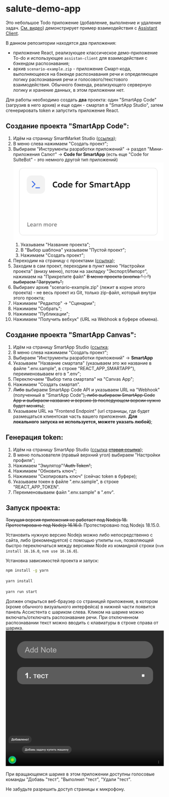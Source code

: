 # salute-demo-app

Это небольшое Todo приложение (добавление, выполнение и удаление задач. [См. видео](https://youtu.be/P-o2rwHhARo)) демонстрирует пример взаимодействия с [Assistant Client](https://github.com/sberdevices/assistant-client). 

В данном репозитории находятся два приложения:
- приложение React, реализующее классическое демо-приложение To-do и использующее `assistan-client` для взаимодействия с бэкендом распознавания;
- архив `scenario-example.zip` - приложение Смарт-кода, выполняющееся на бэкенде распознавания речи и определяющее логику распознавания речи и голосового/текстового взаимодействия.
Обычного бэкенда, реализующего серверную логику и хранение данных, в этом приложении нет.

Для работы необходимо создать **два** проекта: один "SmartApp Code" (загрузив в него архив) и еще один - смартап в "SmartApp Studio", затем сгенерировать token и запустить приложение React.
                        

## Создание проекта "SmartApp Code":

1. Идём на страницу SmartMarket Studio ([ссылка](https://developers.sber.ru/studio/));
1. В меню слева нажимаем "Создать проект";
1. Выбираем "Инструменты разработки приложений" -> раздел "Мини-приложения Салют" -> **Code for SmartApp** (есть еще "Code for SulteBot" - это немного другой тип приложений)
![./doc/code-for-smartapp.png](./doc/code-for-smartapp.png)
    1. Указываем "Название проекта";
    1. В "Выбор шаблона" указываем "Пустой проект";
    1. Нажимаем "Создать проект";
1. Переходим на страницу с проектами ([ссылка](https://smartapp-code.sberdevices.ru/));
1. Заходим в сам проект, переходим в пункт меню "Настройки проекта" (внизу меню), потом на закладку "Экспорт/Импорт", нажимаем на "Прикрепите файл" ~~В меню проекта (кнопка "⋮") выбираем "Загрузить";~~
1. Выбираеv архив "scenario-example.zip" (лежит в корне этого проекта) -  не весь проект из Git, только zip-файл, который внутри этого проекта;
1. Нажимаем "Редактор" -> "Сценарии";
1. Нажимаем "Собрать";
1. Нажимаем "Публикации";
1. Нажимаем "Получить вебхук" (URL на Webhook в буфере обмена).
                              

## Создание проекта "SmartApp Canvas":

1. Идём на страницу SmartApp Studio ([ссылка](https://developers.sber.ru/studio/);
1. В меню слева нажимаем "Создать проект";
1. Выбираем "Инструменты разработки приложений" -> **SmartApp**
1. Указываем "Название смартапа" (указываем это же название в файле ".env.sample", в строке "REACT_APP_SMARTAPP"),  переименовываем его в ".env";
1. Переключаем "Выбор типа смартапа" на "Canvas App";
1. Нажимаем "Создать смартап".
1. ~~Либо~~ выбираем SmartApp Code API  и указываем URL на "Webhook" (полученный в "SmartApp Code")~~, либо выбираем SmartApp Code App и выбираем название и версию (в последующем версии нужно будет менять)~~;
1. Указываем URL на "Frontend Endpoint" (url страницы, где будет размещаться клиентская часть вашего приложения. **Для локального запуска не используется, можете указать любой)**;


## Генерация token:

1. Идём на страницу SmartApp Studio ([ссылка](https://developers.sber.ru/studio/) ~~[старая ссылка](https://smartapp-studio.sberdevices.ru/)~~);
1. В меню пользователя (правый верхний угол) выбираем "Настройки профиля";
1. Нажимаем "Эмулятор"~~"Auth Token"~~;
1. Нажимаем "Обновить ключ";
1. Нажимаем "Скопировать ключ" (сейчас token в буфере);
1. Указываем токен в файле ".env.sample", в строке "REACT_APP_TOKEN".
1. Переименовываем файл ".env.sample" в ".env".
               

## Запуск проекта:
              
~~Текущая версия приложения не работает под Nodejs 18. Протестировано под Nodejs 16.16.0.~~
Протестировано под Nodejs 18.15.0.

Установить нужную версию Nodejs можно либо непосредственно с сайта, либо (рекомендуется) с помощью утилиты `nvm`, позволяющей быстро переключаться между версиями Node из командной строки (`nvm install 16.16.0`, `nvm use 16.16.0`).
                               

Установка зависимостей проекта и запуск:

```bash
npm install -g yarn

yarn install

yarn run start
```

Должен открыться веб-браузер со страницей приложения, в котором (кроме обычного визуального интерфейса) в нижней части появится панель Ассистента с шариком слева. Кликом на шарике можно включать/отключать распознавание речи. При отключенном распознавании текст можно вводить с клавиатуры в строке справа от шарика.
![doc/screen.png](doc/screen.png)                             

При вращающемся шарике в этом приложении доступны голосовые команды "Добавь "тест", "Выполнил "тест", "Удали "тест". 

Не забудьте разрешить доступ страницы к микрофону.

